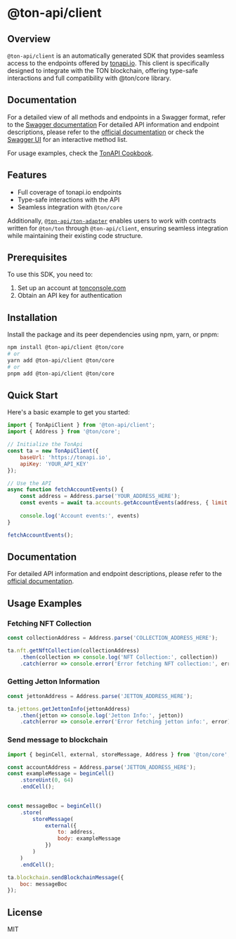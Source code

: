 # @ton-api/client

## Overview

`@ton-api/client` is an automatically generated SDK that provides seamless access to the endpoints offered by [tonapi.io](https://tonapi.io). This client is specifically designed to integrate with the TON blockchain, offering type-safe interactions and full compatibility with @ton/core library.

## Documentation

For a detailed view of all methods and endpoints in a Swagger format, refer to the [Swagger documentation](https://tonapi.io/api-v2)
For detailed API information and endpoint descriptions, please refer to the [official documentation](https://docs.tonconsole.com/tonapi/rest-api) or check the [Swagger UI](https://tonapi.io/api-v2) for an interactive method list.

For usage examples, check the [TonAPI Cookbook](https://docs.tonconsole.com/tonapi/cookbook).

## Features

- Full coverage of tonapi.io endpoints
- Type-safe interactions with the API
- Seamless integration with `@ton/core`
<!-- - Automatically generated from the latest API specifications -->

Additionally, [`@ton-api/ton-adapter`](https://www.npmjs.com/package/@ton-api/ton-adapter) enables users to work with contracts written for `@ton/ton` through `@ton-api/client`, ensuring seamless integration while maintaining their existing code structure.

## Prerequisites

To use this SDK, you need to:

1. Set up an account at [tonconsole.com](https://tonconsole.com/)
2. Obtain an API key for authentication

## Installation

Install the package and its peer dependencies using npm, yarn, or pnpm:

```sh
npm install @ton-api/client @ton/core
# or
yarn add @ton-api/client @ton/core
# or
pnpm add @ton-api/client @ton/core
```

## Quick Start

Here's a basic example to get you started:

```javascript
import { TonApiClient } from '@ton-api/client';
import { Address } from '@ton/core';

// Initialize the TonApi
const ta = new TonApiClient({
    baseUrl: 'https://tonapi.io',
    apiKey: 'YOUR_API_KEY'
});

// Use the API
async function fetchAccountEvents() {
    const address = Address.parse('YOUR_ADDRESS_HERE');
    const events = await ta.accounts.getAccountEvents(address, { limit: 50 })
    
    console.log('Account events:', events)
}

fetchAccountEvents();
```

## Documentation

For detailed API information and endpoint descriptions, please refer to the [official documentation](https://docs.tonconsole.com/tonapi).

## Usage Examples

### Fetching NFT Collection

```javascript
const collectionAddress = Address.parse('COLLECTION_ADDRESS_HERE');

ta.nft.getNftCollection(collectionAddress)
    .then(collection => console.log('NFT Collection:', collection))
    .catch(error => console.error('Error fetching NFT collection:', error));
```

### Getting Jetton Information

```javascript
const jettonAddress = Address.parse('JETTON_ADDRESS_HERE');

ta.jettons.getJettonInfo(jettonAddress)
    .then(jetton => console.log('Jetton Info:', jetton))
    .catch(error => console.error('Error fetching jetton info:', error));
```

### Send message to blockchain

```javascript
import { beginCell, external, storeMessage, Address } from '@ton/core';

const accountAddress = Address.parse('JETTON_ADDRESS_HERE');
const exampleMessage = beginCell()
    .storeUint(0, 64)
    .endCell();
    

const messageBoc = beginCell()
    .store(
        storeMessage(
            external({
                to: address,
                body: exampleMessage
            })
        )
    )
    .endCell();

ta.blockchain.sendBlockchainMessage({
    boc: messageBoc
});
```

## License

MIT
